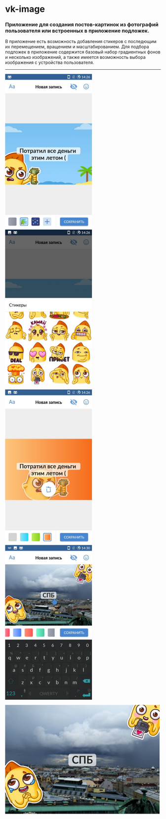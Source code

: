 # vk-image

<h3>Приложение для создания постов-картинок из фотографий пользователя или встроенных в приложение подложек.</h3>
В приложение есть возможность добавления стикеров с последющим их перемещением, вращением и масштабированием. Для подбора подложек в приложение содержится базовый набор градиентных фонов и несколько изображений, а также имеется возможность выбора изображения с устройства пользователя.
<hr>

<img src="images/img1.jpg" height="500"/><img src="images/img2.jpg" height="500"/>


<img src="images/img3.jpg" height="500"/><img src="images/img4.jpg" height="500"/>

<img src="images/img5.jpg" width="500"/>
